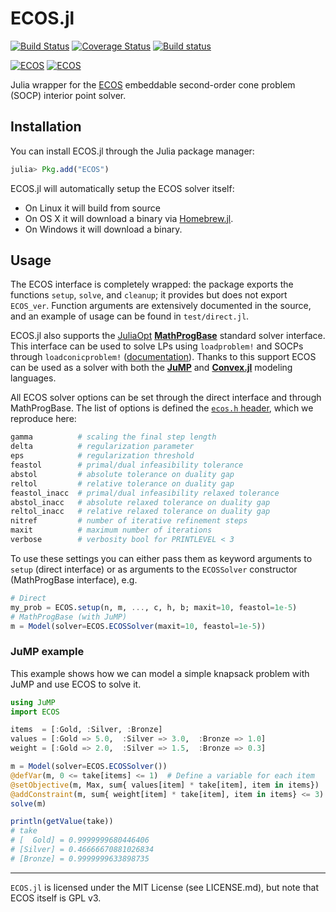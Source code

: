 # ECOS.jl

[![Build Status](https://travis-ci.org/JuliaOpt/ECOS.jl.svg?branch=master)](https://travis-ci.org/JuliaOpt/ECOS.jl)
[![Coverage Status](https://img.shields.io/coveralls/JuliaOpt/ECOS.jl.svg)](https://coveralls.io/r/JuliaOpt/ECOS.jl)
[![Build status](https://ci.appveyor.com/api/projects/status/bnvddmeevtrmjyc2/branch/master)](https://ci.appveyor.com/project/mlubin/ecos-jl/branch/master)

[![ECOS](http://pkg.julialang.org/badges/ECOS_0.3.svg)](http://pkg.julialang.org/?pkg=ECOS&ver=release)
[![ECOS](http://pkg.julialang.org/badges/ECOS_0.4.svg)](http://pkg.julialang.org/?pkg=ECOS&ver=nightly)

Julia wrapper for the [ECOS](https://github.com/embotech/ecos) embeddable second-order cone problem (SOCP) interior point solver.

## Installation

You can install ECOS.jl through the Julia package manager:
```julia
julia> Pkg.add("ECOS")
```

ECOS.jl will automatically setup the ECOS solver itself:
 - On Linux it will build from source
 - On OS X it will download a binary via [Homebrew.jl].
 - On Windows it will download a binary.

## Usage

The ECOS interface is completely wrapped: the package exports the functions `setup`, `solve`, and `cleanup`; it provides but does not export `ECOS_ver`. Function arguments are extensively documented in the source, and an example of usage can be found in `test/direct.jl`.

ECOS.jl also supports the [JuliaOpt] **[MathProgBase]** standard solver interface.
This interface can be used to solve LPs using `loadproblem!` and SOCPs through `loadconicproblem!` 
([documentation](http://mathprogbasejl.readthedocs.org/en/latest/conic.html)).
Thanks to this support ECOS can be used as a solver with both the **[JuMP]** and **[Convex.jl]** modeling languages.

All ECOS solver options can be set through the direct interface and through MathProgBase.
The list of options is defined the [`ecos.h` header](https://github.com/embotech/ecos/blob/master/include/ecos.h), which we reproduce here:
```julia
gamma          # scaling the final step length
delta          # regularization parameter
eps            # regularization threshold
feastol        # primal/dual infeasibility tolerance
abstol         # absolute tolerance on duality gap
reltol         # relative tolerance on duality gap
feastol_inacc  # primal/dual infeasibility relaxed tolerance
abstol_inacc   # absolute relaxed tolerance on duality gap
reltol_inacc   # relative relaxed tolerance on duality gap
nitref         # number of iterative refinement steps
maxit          # maximum number of iterations
verbose        # verbosity bool for PRINTLEVEL < 3
```
To use these settings you can either pass them as keyword arguments to `setup` (direct interface) or as arguments to the `ECOSSolver` constructor (MathProgBase interface), e.g.
```julia
# Direct
my_prob = ECOS.setup(n, m, ..., c, h, b; maxit=10, feastol=1e-5)
# MathProgBase (with JuMP)
m = Model(solver=ECOS.ECOSSolver(maxit=10, feastol=1e-5))
```

### JuMP example

This example shows how we can model a simple knapsack problem with JuMP and use ECOS to solve it.

```julia
using JuMP
import ECOS

items  = [:Gold, :Silver, :Bronze]
values = [:Gold => 5.0,  :Silver => 3.0,  :Bronze => 1.0]
weight = [:Gold => 2.0,  :Silver => 1.5,  :Bronze => 0.3]

m = Model(solver=ECOS.ECOSSolver())
@defVar(m, 0 <= take[items] <= 1)  # Define a variable for each item
@setObjective(m, Max, sum{ values[item] * take[item], item in items})
@addConstraint(m, sum{ weight[item] * take[item], item in items} <= 3)
solve(m)

println(getValue(take))
# take
# [  Gold] = 0.9999999680446406
# [Silver] = 0.46666670881026834
# [Bronze] = 0.9999999633898735
```

---

`ECOS.jl` is licensed under the MIT License (see LICENSE.md), but note that ECOS itself is GPL v3.

[MathProgBase]: https://github.com/JuliaOpt/MathProgBase.jl
[JuMP]: https://github.com/JuliaOpt/JuMP.jl
[Convex.jl]: https://github.com/JuliaOpt/Convex.jl
[Homebrew.jl]: https://github.com/JuliaLang/Homebrew.jl
[JuliaOpt]: http://juliaopt.org
